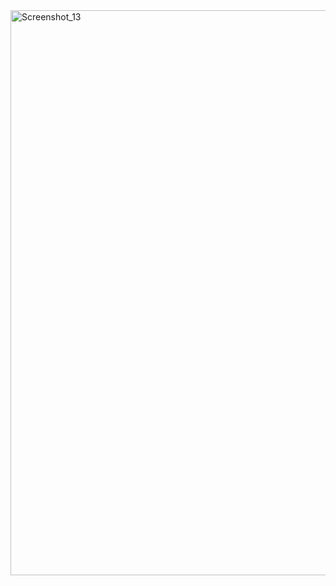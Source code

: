 <img width="1899" height="904" alt="Screenshot_13" src="https://github.com/user-attachments/assets/72a7d9ba-ca67-4033-be50-b2df65174365" />
